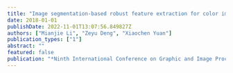 ```yaml
---
title: "Image segmentation-based robust feature extraction for color image watermarking"
date: 2018-01-01
publishDate: 2022-11-01T13:07:56.849827Z
authors: ["Mianjie Li", "Zeyu Deng", "Xiaochen Yuan"]
publication_types: ["1"]
abstract: ""
featured: false
publication: "*Ninth International Conference on Graphic and Image Processing (ICGIP 2017)*"
---
```


